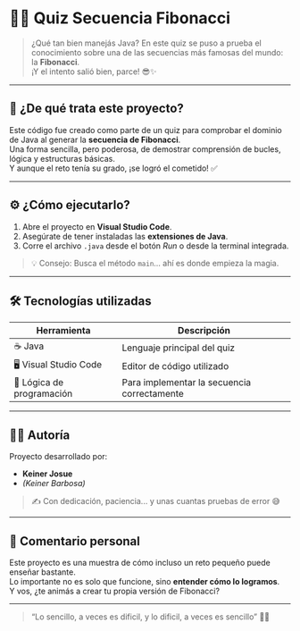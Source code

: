 # 🔢💡 Quiz Secuencia Fibonacci

> ¿Qué tan bien manejás Java? En este quiz se puso a prueba el conocimiento sobre una de las secuencias más famosas del mundo: la **Fibonacci**.  
> ¡Y el intento salió bien, parce! 😎✨

---

## 🧠 ¿De qué trata este proyecto?

Este código fue creado como parte de un quiz para comprobar el dominio de Java al generar la **secuencia de Fibonacci**.  
Una forma sencilla, pero poderosa, de demostrar comprensión de bucles, lógica y estructuras básicas.  
Y aunque el reto tenía su grado, ¡se logró el cometido! ✅

---

## ⚙️ ¿Cómo ejecutarlo?

1. Abre el proyecto en **Visual Studio Code**.
2. Asegúrate de tener instaladas las **extensiones de Java**.
3. Corre el archivo `.java` desde el botón *Run* o desde la terminal integrada.

> 💡 Consejo: Busca el método `main`... ahí es donde empieza la magia.

---

## 🛠️ Tecnologías utilizadas

| Herramienta              | Descripción                              |
|--------------------------|------------------------------------------|
| ☕ Java                   | Lenguaje principal del quiz              |
| 🖥️ Visual Studio Code     | Editor de código utilizado               |
| 🔄 Lógica de programación | Para implementar la secuencia correctamente |

---

## 👨‍💻 Autoría

Proyecto desarrollado por:

- **Keiner Josue**
- *(Keiner Barbosa)*

> ✍️ Con dedicación, paciencia... y unas cuantas pruebas de error 😅

---

## 💬 Comentario personal

Este proyecto es una muestra de cómo incluso un reto pequeño puede enseñar bastante.  
Lo importante no es solo que funcione, sino **entender cómo lo logramos**.  
Y vos, ¿te animás a crear tu propia versión de Fibonacci?

---

> “Lo sencillo, a veces es dificil, y lo dificil, a veces es sencillo” 🔁✨
